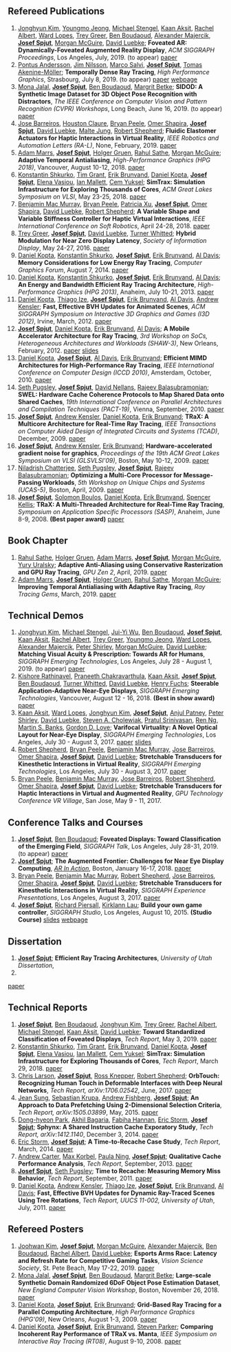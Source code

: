 ## Refereed Publications
1.  [Jonghyun Kim][jonghyunkim], [Youngmo Jeong][youngmojeong], [Michael Stengel][mstengel], [Kaan Aksit][kaksit], [Rachel Albert][ralbert], [Ward Lopes][wlopes], [Trey Greer][tgreer], [Ben Boudaoud][bboudaoud], [Alexander Majercik][zmajercik], **[Josef Spjut][jspjut]**, [Morgan McGuire][mmcguire], [David Luebke][dluebke];
**Foveated AR: Dynamically-Foveated Augmented Reality Display**,
*ACM SIGGRAPH Proceedings*,
Los Angeles, July, 2019. (to appear)
[paper](None)
1.  [Pontus Andersson][pandersson], [Jim Nilsson][jnilsson], [Marco Salvi][msalvi], **[Josef Spjut][jspjut]**, [Tomas Akenine-Möller][takeninemoller];
**Temporally Dense Ray Tracing**,
*High Performance Graphics*,
Strasbourg, July 8, 2019. (to appear)
[paper](https://research.nvidia.com/sites/default/files/pubs/2019-07_Temporally-Dense-Ray/temporally-dense-ray-tracing.pdf)
[webpage](https://240hz.org/)
1.  [Mona Jalal][mjalal], **[Josef Spjut][jspjut]**, [Ben Boudaoud][bboudaoud], [Margrit Betke][mbetke];
**SIDOD: A Synthetic Image Dataset for 3D Object Pose Recognition with Distractors**,
*The IEEE Conference on Computer Vision and Pattern Recognition (CVPR) Workshops*,
Long Beach, June 16, 2019. (to appear)
[paper](https://research.nvidia.com/publication/2019-06_SIDOD%3A-A-Synthetic)
1.  [Jose Barreiros][jbarreiros], [Houston Claure][hclaure], [Bryan Peele][bpeele], [Omer Shapira][oshapira], **[Josef Spjut][jspjut]**, [David Luebke][dluebke], [Malte Jung][mjung], [Robert Shepherd][rshepherd];
**Fluidic Elastomer Actuators for Haptic Interactions in Virtual Reality**,
*IEEE Robotics and Automation Letters (RA-L)*,
None, February, 2019.
[paper](https://ieeexplore.ieee.org/abstract/document/8581471)
1.  [Adam Marrs][amarrs], **[Josef Spjut][jspjut]**, [Holger Gruen][hgruen], [Rahul Sathe][rsathe], [Morgan McGuire][mmcguire];
**Adaptive Temporal Antialiasing**,
*High-Performance Graphics (HPG 2018)*,
Vancouver, August 10-12, 2018.
[paper](http://research.nvidia.com/sites/default/files/pubs/2018-08_Adaptive-Temporal-Antialiasing/adaptive-temporal-antialiasing-preprint.pdf)
1.  [Konstantin Shkurko][kshkurko], [Tim Grant][tgrant], [Erik Brunvand][elb], [Daniel Kopta][dkopta], **[Josef Spjut][jspjut]**, [Elena Vasiou][evasiou], [Ian Mallett][imallett], [Cem Yuksel][cyuksel];
**SimTrax: Simulation Infrastructure for Exploring Thousands of Cores**,
*ACM Great Lakes Symposium on VLSI*,
May 23-25, 2018.
[paper](http://josef.spjut.me/pubs/shkurko18.pdf)
1.  [Benjamin Mac Murray][bmacmurray], [Bryan Peele][bpeele], [Patricia Xu][patriciaxu], **[Josef Spjut][jspjut]**, [Omer Shapira][oshapira], [David Luebke][dluebke], [Robert Shepherd][rshepherd];
**A Variable Shape and Variable Stiffness Controller for Haptic Virtual Interactions**,
*IEEE International Conference on Soft Robotics*,
April 24-28, 2018.
[paper](http://research.nvidia.com/sites/default/files/pubs/2018-04_A-Variable-Shape/Mac%20Murray%20Final%2020180228.pdf)
1.  [Trey Greer][tgreer], **[Josef Spjut][jspjut]**, [David Luebke][dluebke], [Turner Whitted][jtw];
**Hybrid Modulation for Near Zero Display Latency**,
*Society of Information Display*,
May 24-27, 2016.
[paper](http://josef.spjut.me/pubs/greer16.pdf)
1.  [Daniel Kopta][dkopta], [Konstantin Shkurko][kshkurko], **[Josef Spjut][jspjut]**, [Erik Brunvand][elb], [Al Davis][ald];
**Memory Considerations for Low Energy Ray Tracing**,
*Computer Graphics Forum*,
August 7, 2014.
[paper](http://onlinelibrary.wiley.com/doi/10.1111/cgf.12458/abstract?systemMessage=Wiley+Online+Library+will+be+disrupted+9th+Aug+from+10-2+BST+for+essential+maintenance.+Pay+Per+View+will+be+unavailable+from+10-6+BST.)
1.  [Daniel Kopta][dkopta], [Konstantin Shkurko][kshkurko], **[Josef Spjut][jspjut]**, [Erik Brunvand][elb], [Al Davis][ald];
**An Energy and Bandwidth Efficient Ray Tracing Architecture**,
*High-Performance Graphics (HPG 2013)*,
Anaheim, July 10-21, 2013.
[paper](http://www.cs.utah.edu/~dkopta/papers/hwrt_hpg13.pdf)
1.  [Daniel Kopta][dkopta], [Thiago Ize][tize], **[Josef Spjut][jspjut]**, [Erik Brunvand][elb], [Al Davis][ald], [Andrew Kensler][aek];
**Fast, Effective BVH Updates for Animated Scenes**,
*ACM SIGGRAPH Symposium on Interactive 3D Graphics and Games (I3D 2012)*,
Irvine, March, 2012.
[paper](http://www.cs.utah.edu/~thiago/papers/rotations.pdf)
1.  **[Josef Spjut][jspjut]**, [Daniel Kopta][dkopta], [Erik Brunvand][elb], [Al Davis][ald];
**A Mobile Accelerator Architecture for Ray Tracing**,
*3rd Workshop on SoCs, Heterogeneous Architectures and Workloads (SHAW-3)*,
New Orleans, February, 2012.
[paper](http://www.cs.utah.edu/~sjosef/papers/spjut-shaw12-final.pdf)
[slides](http://www.cs.utah.edu/~sjosef/slides/spjut-shaw12-slides.pdf)
1.  [Daniel Kopta][dkopta], **[Josef Spjut][jspjut]**, [Al Davis][ald], [Erik Brunvand][elb];
**Efficient MIMD Architectures for High-Performance Ray Tracing**,
*IEEE International Conference on Computer Design (ICCD 2010)*,
Amsterdam, October, 2010.
[paper](http://www.cs.utah.edu/~dkopta/papers/hwrt_iccd10.pdf)
1.  [Seth Pugsley][spugsley], **[Josef Spjut][jspjut]**, [David Nellans][dnellans], [Rajeev Balasubramonian][rajeev];
**SWEL: Hardware Cache Coherence Protocols to Map Shared Data onto Shared Caches**,
*19th International Conference on Parallel Architectures and Compilation Techniques (PACT-19)*,
Vienna, September, 2010.
[paper](https://pdfs.semanticscholar.org/ce47/02c907835c14022c9e3052a25c46d459c295.pdf)
1.  **[Josef Spjut][jspjut]**, [Andrew Kensler][aek], [Daniel Kopta][dkopta], [Erik Brunvand][elb];
**TRaX: A Multicore Architecture for Real-Time Ray Tracing**,
*IEEE Transactions on Computer Aided Design of Integrated Circuits and Systems (TCAD)*,
December, 2009.
[paper](http://www.cs.utah.edu/~dkopta/papers/hwrt_tcad09.pdf)
1.  **[Josef Spjut][jspjut]**, [Andrew Kensler][aek], [Erik Brunvand][elb];
**Hardware-accelerated gradient noise for graphics**,
*Proceedings of the 19th ACM Great Lakes Symposium on VLSI (GLSVLSI'09)*,
Boston, May 10-12, 2009.
[paper](http://www.eng.utah.edu/~cs6958/papers/noise.pdf)
1.  [Niladrish Chatterjee][nil], [Seth Pugsley][spugsley], **[Josef Spjut][jspjut]**, [Rajeev Balasubramonian][rajeev];
**Optimizing a Multi-Core Processor for Message-Passing Workloads**,
*5th Workshop on Unique Chips and Systems (UCAS-5)*,
Boston, April, 2009.
[paper](http://ai2-s2-pdfs.s3.amazonaws.com/f87a/bd4bf77bae5286fbde62de6b331d45c30d0c.pdf)
1.  **[Josef Spjut][jspjut]**, [Solomon Boulos][sboulos], [Daniel Kopta][dkopta], [Erik Brunvand][elb], [Spencer Kellis][skellis];
**TRaX: A Multi-Threaded Architecture for Real-Time Ray Tracing**,
*Symposium on Application Specific Processors (SASP)*,
Anaheim, June 8-9, 2008. **(Best paper award)**
[paper](http://www.cs.utah.edu/~dkopta/papers/hwrt_sasp08.pdf)


## Book Chapter
1.  [Rahul Sathe][rsathe], [Holger Gruen][hgruen], [Adam Marrs][amarrs], **[Josef Spjut][jspjut]**, [Morgan McGuire][mmcguire], [Yury Uralsky][yyuralsky];
**Adaptive Anti-Aliasing using Conservative Rasterization and GPU Ray Tracing**,
*GPU Zen 2*,
April, 2019.
[paper](https://www.amazon.com/dp/179758314X)
1.  [Adam Marrs][amarrs], **[Josef Spjut][jspjut]**, [Holger Gruen][hgruen], [Rahul Sathe][rsathe], [Morgan McGuire][mmcguire];
**Improving Temporal Antialiasing with Adaptive Ray Tracing**,
*Ray Tracing Gems*,
March, 2019.
[paper](https://link.springer.com/content/pdf/10.1007%2F978-1-4842-4427-2_22.pdf)


## Technical Demos
1.  [Jonghyun Kim][jonghyunkim], [Michael Stengel][mstengel], [Jui-Yi Wu][juiyiwu], [Ben Boudaoud][bboudaoud], **[Josef Spjut][jspjut]**, [Kaan Aksit][kaksit], [Rachel Albert][ralbert], [Trey Greer][tgreer], [Youngmo Jeong][youngmojeong], [Ward Lopes][wlopes], [Alexander Majercik][zmajercik], [Peter Shirley][pshirley], [Morgan McGuire][mmcguire], [David Luebke][dluebke];
**Matching Visual Acuity & Prescription: Towards AR for Humans**,
*SIGGRAPH Emerging Technologies*,
Los Angeles, July 28 - August 1, 2019. (to appear)
[paper](None)
1.  [Kishore Rathinavel][krathinavel], [Praneeth Chakravarthula][pchakravarthula], [Kaan Aksit][kaksit], **[Josef Spjut][jspjut]**, [Ben Boudaoud][bboudaoud], [Turner Whitted][jtw], [David Luebke][dluebke], [Henry Fuchs][hfuchs];
**Steerable Application-Adaptive Near-Eye Displays**,
*SIGGRAPH Emerging Technologies*,
Vancouver, August 12 - 16, 2018. **(Best in show award)**
[paper](https://kaanaksit.com/portfolio/manufacturing-application-driven-near-eye-displays/)
1.  [Kaan Aksit][kaksit], [Ward Lopes][wlopes], [Jonghyun Kim][jonghyunkim], **[Josef Spjut][jspjut]**, [Anjul Patney][apatney], [Peter Shirley][pshirley], [David Luebke][dluebke], [Steven A. Cholewiak][scholewiak], [Pratul Srinivasan][psrinivasan], [Ren Ng][renng], [Martin S. Banks][mbanks], [Gordon D. Love][glove];
**Varifocal Virtuality: A Novel Optical Layout for Near-Eye Display**,
*SIGGRAPH Emerging Technologies*,
Los Angeles, July 30 - August 3, 2017.
[paper](http://research.nvidia.com/sites/default/files/publications/final%281%29.pdf)
[slides](https://kaanaksit.files.wordpress.com/2017/08/siggraph_slides.pdf)
1.  [Robert Shepherd][rshepherd], [Bryan Peele][bpeele], [Benjamin Mac Murray][bmacmurray], [Jose Barreiros][jbarreiros], [Omer Shapira][oshapira], **[Josef Spjut][jspjut]**, [David Luebke][dluebke];
**Stretchable Transducers for Kinesthetic Interactions in Virtual Reality**,
*SIGGRAPH Emerging Technologies*,
Los Angeles, July 30 - August 3, 2017.
[paper](http://research.nvidia.com/sites/default/files/publications/peele_siggraph_etech17.pdf)
1.  [Bryan Peele][bpeele], [Benjamin Mac Murray][bmacmurray], [Jose Barreiros][jbarreiros], [Robert Shepherd][rshepherd], [Omer Shapira][oshapira], **[Josef Spjut][jspjut]**, [David Luebke][dluebke];
**Stretchable Transducers for Haptic Interactions in Virtual and Augmented Reality**,
*GPU Technology Conference VR Village*,
San Jose, May 9 - 11, 2017.


## Conference Talks and Courses
1.  **[Josef Spjut][jspjut]**, [Ben Boudaoud][bboudaoud];
**Foveated Displays: Toward Classification of the Emerging Field**,
*SIGGRAPH Talk*,
Los Angeles, July 28-31, 2019. (to appear)
[paper](None)
1.  **[Josef Spjut][jspjut]**;
**The Augmented Frontier: Challenges for Near Eye Display Computing**,
*[AR In Action](http://arinaction.org/)*,
Boston, January 16-17, 2018.
[paper](http://josef.spjut.me/pubs/spjutARIA2018.pdf)
1.  [Bryan Peele][bpeele], [Benjamin Mac Murray][bmacmurray], [Robert Shepherd][rshepherd], [Jose Barreiros][jbarreiros], [Omer Shapira][oshapira], **[Josef Spjut][jspjut]**, [David Luebke][dluebke];
**Stretchable Transducers for Kinesthetic Interactions in Virtual Reality**,
*SIGGRAPH Experience Presentations*,
Los Angeles, August 3, 2017.
[paper](http://research.nvidia.com/sites/default/files/publications/peele_siggraph_etech17.pdf)
1.  **[Josef Spjut][jspjut]**, [Richard Piersall][rpiersall], [Kirklann Lau][klau];
**Build your own game controller**,
*SIGGRAPH Studio*,
Los Angeles, August 10, 2015. **(Studio Course)**
[slides](http://josef.spjut.me/class/controllerCourseNotes.pdf)
[webpage](http://josef.spjut.me/class/game-controller)


## Dissertation
1.  **[Josef Spjut][jspjut]**;
**Efficient Ray Tracing Architectures**,
*University of Utah Dissertation*,
2015.
[paper](http://josef.spjut.me/pubs/thesis.pdf)


## Technical Reports
1.  **[Josef Spjut][jspjut]**, [Ben Boudaoud][bboudaoud], [Jonghyun Kim][jonghyunkim], [Trey Greer][tgreer], [Rachel Albert][ralbert], [Michael Stengel][mstengel], [Kaan Aksit][kaksit], [David Luebke][dluebke];
**Toward Standardized Classification of Foveated Displays**,
*Tech Report*,
May 3, 2019.
[paper](https://arxiv.org/pdf/1905.06229)
1.  [Konstantin Shkurko][kshkurko], [Tim Grant][tgrant], [Erik Brunvand][elb], [Daniel Kopta][dkopta], **[Josef Spjut][jspjut]**, [Elena Vasiou][evasiou], [Ian Mallett][imallett], [Cem Yuksel][cyuksel];
**SimTrax: Simulation Infrastructure for Exploring Thousands of Cores**,
*Tech Report*,
March 29, 2018.
[paper](http://josef.spjut.me/pubs/shkurko18_tr.pdf)
1.  [Chris Larson][clarson], **[Josef Spjut][jspjut]**, [Ross Knepper][rknepper], [Robert Shepherd][rshepherd];
**OrbTouch: Recognizing Human Touch in Deformable Interfaces with Deep Neural Networks**,
*Tech Report, arXiv:1706.02542*,
June, 2017.
[paper](https://arxiv.org/abs/1706.02542)
1.  [Jean Sung][jsung], [Sebastian Krupa][skrupa], [Andrew Fishberg][afishberg], **[Josef Spjut][jspjut]**;
**An Approach to Data Prefetching Using 2-Dimensional Selection Criteria**,
*Tech Report, arXiv:1505.03899*,
May, 2015.
[paper](http://arxiv.org/abs/1505.03899)
1.  [Dong-hyeon Park][dhpark], [Akhil Bagaria][abagaria], [Fabiha Hannan][fhannan], [Eric Storm][estorm], **[Josef Spjut][jspjut]**;
**Sphynx: A Shared Instruction Cache Exporatory Study**,
*Tech Report, arXiv:1412.1140*,
December 3, 2014.
[paper](http://arxiv.org/abs/1412.1140)
1.  [Eric Storm][estorm], **[Josef Spjut][jspjut]**;
**A Time-to-Recache Case Study**,
*Tech Report*,
March, 2014.
[paper](http://josef.spjut.me/pubs/stormttr14.pdf)
1.  [Andrew Carter][acarter], [Max Korbel][mkorbel], [Paula Ning][pning], **[Josef Spjut][jspjut]**;
**Qualitative Cache Performance Analysis**,
*Tech Report*,
September, 2013.
[paper](http://josef.spjut.me/pubs/carterttr13.pdf)
1.  **[Josef Spjut][jspjut]**, [Seth Pugsley][spugsley];
**Time to Recache: Measuring Memory Miss Behavior**,
*Tech Report*,
September, 2011.
[paper](http://josef.spjut.me/pubs/ttr11.pdf)
1.  [Daniel Kopta][dkopta], [Andrew Kensler][aek], [Thiago Ize][tize], **[Josef Spjut][jspjut]**, [Erik Brunvand][elb], [Al Davis][ald];
**Fast, Effective BVH Updates for Dynamic Ray-Traced Scenes Using Tree Rotations**,
*Tech Report, UUCS 11-002, University of Utah*,
July, 2011.
[paper](https://pdfs.semanticscholar.org/c352/f679482dcea78e1abe0913b8e12d1c52ae5b.pdf)


## Refereed Posters
1.  [Joohwan Kim][joohwankim], **[Josef Spjut][jspjut]**, [Morgan McGuire][mmcguire], [Alexander Majercik][zmajercik], [Ben Boudaoud][bboudaoud], [Rachel Albert][ralbert], [David Luebke][dluebke];
**Esports Arms Race: Latency and Refresh Rate for Competitive Gaming Tasks**,
*Vision Science Society*,
St. Pete Beach, May 17-22, 2019.
[paper](https://www.visionsciences.org/programs/VSS_2019_Abstracts.pdf)
1.  [Mona Jalal][mjalal], **[Josef Spjut][jspjut]**, [Ben Boudaoud][bboudaoud], [Margrit Betke][mbetke];
**Large-scale Synthetic Domain Randomized 6DoF Object Pose Estimation Dataset**,
*New England Computer Vision Workshop*,
Boston, November 26, 2018.
[paper](http://josef.spjut.me/pubs/jalal18_poster.pdf)
1.  [Daniel Kopta][dkopta], **[Josef Spjut][jspjut]**, [Erik Brunvand][elb];
**Grid-Based Ray Tracing for a Parallel Computing Architecture**,
*High Performance Graphics (HPG'09)*,
New Orleans, August 1-3, 2009.
[paper](http://josef.spjut.me/pubs/HPG09_poster.pdf)
1.  [Daniel Kopta][dkopta], **[Josef Spjut][jspjut]**, [Erik Brunvand][elb], [Steven Parker][sparker];
**Comparing Incoherent Ray Performance of TRaX vs. Manta**,
*IEEE Symposium on Interactive Ray Tracing (RT08)*,
August 9-10, 2008.
[paper](http://josef.spjut.me/pubs/kopta_rt08.pdf)


   [jspjut]: http://josef.spjut.me
   [dkopta]: http://www.cs.utah.edu/~dkopta/
   [elb]: http://www.cs.utah.edu/~elb/
   [kshkurko]: http://www.cs.utah.edu/~kshkurko/
   [ald]: http://www.cs.utah.edu/~ald/
   [nil]: http://www.cs.utah.edu/~nil
   [dnellans]: http://david.nellans.org
   [tize]: http://www.cs.utah.edu/~thiago
   [aek]: http://www.cs.utah.edu/~aek
   [sparker]: http://www.cs.utah.edu/~sparker
   [rajeev]: http://www.cs.utah.edu/~rajeev
   [sboulos]: http://graphics.stanford.edu/~boulos/research.htm
   [spugsley]: http://www.cs.utah.edu/~pugsley
   [skellis]: http://vis.caltech.edu/~skellis
   [acarter]: None
   [mkorbel]: None
   [pning]: None
   [dhpark]: http://web.eecs.umich.edu/~dohypark/
   [abagaria]: None
   [fhannan]: None
   [estorm]: None
   [jsung]: None
   [skrupa]: None
   [afishberg]: None
   [rpiersall]: None
   [klau]: None
   [tgreer]: https://research.nvidia.com/users/trey-greer
   [jtw]: https://research.nvidia.com/users/turner-whitted
   [dluebke]: http://luebke.us/
   [kaksit]: https://kaanaksit.com/
   [wlopes]: https://research.nvidia.com/users/ward-lopes
   [jonghyunkim]: http://j-kim.kr/
   [apatney]: http://idav.ucdavis.edu/~anjul/
   [pshirley]: https://www.cs.utah.edu/~shirley/
   [scholewiak]: http://steven.cholewiak.com/
   [psrinivasan]: https://people.eecs.berkeley.edu/~pratul/
   [renng]: https://www2.eecs.berkeley.edu/Faculty/Homepages/yirenng.html/
   [mbanks]: http://bankslab.berkeley.edu/
   [glove]: https://www.dur.ac.uk/physics/staff/profiles/?id=246
   [rshepherd]: https://orl.mae.cornell.edu/#people
   [bpeele]: http://www.gnarlydesign.io/
   [bmacmurray]: https://orl.mae.cornell.edu/#people
   [oshapira]: http://omershapira.com/#all
   [jbarreiros]: https://www.josebarreiros.com
   [clarson]: https://chrislarson1.github.io/blog/
   [rknepper]: http://www.cs.cornell.edu/~rak/
   [mmcguire]: https://casual-effects.com/morgan/index.html
   [balfieri]: None
   [taila]: http://research.nvidia.com/person/timo-aila
   [tkarras]: http://research.nvidia.com/person/tero-karras
   [slaine]: http://research.nvidia.com/person/samuli-laine
   [fvahid]: http://www.cs.ucr.edu/~vahid/
   [dsheldon]: https://www.linkedin.com/in/david-sheldon-b3600339/
   [ssirowy]: https://www.linkedin.com/in/scott-sirowy/
   [rlysecky]: http://www2.engr.arizona.edu/~rlysecky/
   [mparker]: https://www.linkedin.com/in/mike-parker-0a42943/
   [patriciaxu]: https://orl.mae.cornell.edu//#people
   [tgrant]: https://www.cs.utah.edu/~tgrant/
   [evasiou]: http://www.cs.utah.edu/~elvasiou/
   [imallett]: https://geometrian.com/
   [cyuksel]: http://www.cemyuksel.com/
   [amarrs]: http://visualextract.com/
   [hgruen]: https://www.linkedin.com/in/holger-gruen-b456791/
   [rsathe]: https://www.linkedin.com/in/rasathe/
   [krathinavel]: https://sites.google.com/site/kishorerathinavel/
   [pchakravarthula]: http://www.ee.iitm.ac.in/~ee11b061/
   [bboudaoud]: https://www.linkedin.com/in/ben-boudaoud/
   [hfuchs]: http://henryfuchs.web.unc.edu/
   [yyuralsky]: https://www.linkedin.com/in/yuryuralsky/
   [mjalal]: http://monajalal.com/
   [nkalavakonda]: https://nivedithakalavakonda.com/
   [hclaure]: https://www.linkedin.com/in/houston-claure-33793771/
   [mjung]: http://mjung.infosci.cornell.edu/
   [mbetke]: http://www.cs.bu.edu/~betke/
   [joohwankim]: http://www.kimjoohwan.com/
   [youngmojeong]: http://www.youngmoj.com/
   [mstengel]: https://scholar.google.com/citations?user=9_GCtwUAAAAJ
   [ralbert]: http://www.rachelalbert.com/
   [zmajercik]: https://research.nvidia.com/person/zander-majercik
   [juiyiwu]: https://www.linkedin.com/in/daronwu/
   [pandersson]: https://www.linkedin.com/in/-pontusan-/
   [jnilsson]: https://www.linkedin.com/in/jimnilsson/
   [msalvi]: https://www.linkedin.com/in/marcosalvi/
   [takeninemoller]: http://cs.lth.se/tomas-akenine-moller/
